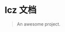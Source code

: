 <!--
 * @Author: your name
 * @Date: 2021-03-11 15:38:17
 * @LastEditTime: 2021-03-11 15:41:47
 * @LastEditors: Please set LastEditors
 * @Description: In User Settings Edit
 * @FilePath: \lcz_document\docs\README.md
-->
# lcz 文档

> An awesome project.
